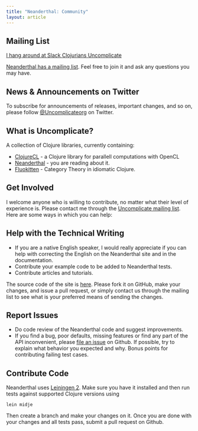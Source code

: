 ```yaml
---
title: "Neanderthal: Community"
layout: article
---
```


## Mailing List

[I hang around at Slack Clojurians Uncomplicate](https://clojurians.slack.com/messages/uncomplicate/details/)

[Neanderthal has a mailing list](https://groups.google.com/forum/#!forum/uncomplicate). Feel free to join it and ask any questions you may have.

## News & Announcements on Twitter

To subscribe for announcements of releases, important changes, and so on, please follow [@Uncomplicateorg](https://twitter.com/#!/uncomplicateorg) on Twitter.

## What is Uncomplicate?

A collection of Clojure libraries, currently containing:

* [ClojureCL](http://clojurecl.uncomplicate.org) - a Clojure library for parallell computations with OpenCL
* [Neanderthal](http://neanderthal.uncomplicate.org) - you are reading about it.
* [Fluokitten](http://fluokitten.uncomplicate.org) - Category Theory in idiomatic Clojure.

## Get Involved

I welcome anyone who is willing to contribute, no matter what their level of experience is. Please contact me through the [Uncomplicate mailing list](https://groups.google.com/forum/#!forum/uncomplicate).
Here are some ways in which you can help:

## Help with the Technical Writing

* If you are a native English speaker, I would really appreciate if you can help with correcting the English on the Neanderthal site and in the documentation.
* Contribute your example code to be added to Neanderthal tests.
* Contribute articles and tutorials.

The source code of the site is [here](https://github.com/uncomplicate/neanderthal/tree/gh-pages). Please fork it on GitHub, make your changes, and issue a pull request, or simply contact us through the mailing list to see what is your preferred means of sending the changes.

## Report Issues

* Do code review of the Neanderthal code and suggest improvements.
* If you find a bug, poor defaults, missing features or find any part of the API inconvenient, please [file an issue](https://github.com/uncomplicate/neanderthal/issues) on Github.
If possible, try to explain what behavior you expected and why. Bonus points for contributing failing test cases.

## Contribute Code

Neanderthal uses [Leiningen 2](https://github.com/technomancy/leiningen/blob/master/doc/TUTORIAL.md). Make sure you have it installed and then run tests against supported Clojure versions using

    lein midje

Then create a branch and make your changes on it. Once you are done with your changes and all tests pass, submit a pull request on Github.
